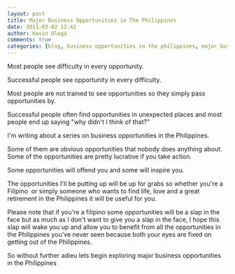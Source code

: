 ```yaml
---
layout: post
title: Major Business Opportunities in The Philippines
date: 2011-03-02 12:42
author: Kevin Olega
comments: true
categories: [blog, business opportunities in the philippines, major business opportunities in the philippines, Major Business Opportunities in the Philippines, philippine business, philippine business opportunities, Philippines, Philippines]
---
```

Most people see difficulty in every opportunity.

Successful people see opportunity in every difficulty.

Most people are not trained to see opportunities so they simply pass opportunities by.

Successful people often find opportunities in unexpected places and most people end up saying "why didn't I think of that?"

I'm writing about a series on business opportunities in the Philippines.

Some of them are obvious opportunities that nobody does anything about. Some of the opportunities are pretty lucrative if you take action.

Some opportunities will offend you and some will inspire you.

The opportunities I'll be putting up will be up for grabs so whether you're a Filipino  or simply someone who wants to find life, love and a great retirement in the Philippines it will be useful for you.

Please note that if you're a filipino some opportunities will be a slap in the face but as much as I don't want to give you a slap in the face, I hope this slap will wake you up and allow you to benefit from all the opportunities in the Philippines you've never seen because both your eyes are fixed on getting out of the Philippines.

So without further adieu lets begin exploring major business opportunities in the Philippines
